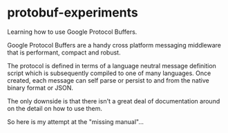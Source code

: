 # protobuf-experiments
Learning how to use Google Protocol Buffers.

Google Protocol Buffers are a handy cross platform messaging middleware
that is performant, compact and robust.

The protocol is defined in terms of a language neutral message definition script which is subsequently
compiled to one of many languages. Once created, each message can self parse or persist to and from the
native binary format or JSON.

The only downside is that there isn't a great deal of documentation around on the
detail on how to use them.

So here is my attempt at the "missing manual"...
